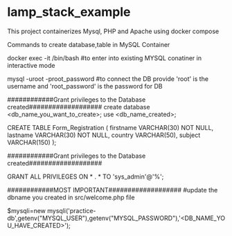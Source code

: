 # lamp_stack_example

This project containerizes Mysql, PHP and Apache using docker compose

Commands to create database,table in MySQL Container

docker exec -it <db-container-name> /bin/bash #to enter into existing MYSQL conatiner in interactive mode

mysql -uroot -proot_password #to connect the DB provide 'root' is the username and 'root_password' is the password for DB

############Grant privileges to the Database created###################
create database <db_name_you_want_to_create>;
use <db_name_created>;

CREATE TABLE Form_Registration (
firstname VARCHAR(30) NOT NULL,
lastname VARCHAR(30) NOT NULL,
country VARCHAR(50),
subject VARCHAR(150)
);

############Grant privileges to the Database created###################

GRANT ALL PRIVILEGES ON * . * TO 'sys_admin'@'%';

############MOST IMPORTANT###################
#update the dbname you created in src/welcome.php file

$mysqli=new mysqli('practice-db',getenv("MYSQL_USER"),getenv("MYSQL_PASSWORD"),'<DB_NAME_YOU_HAVE_CREATED>');
